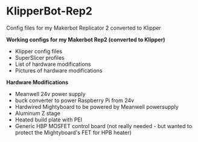 # KlipperBot-Rep2
Config files for my Makerbot Replicator 2 converted to Klipper

**Working configs for my Makerbot Rep2 (converted to Klipper)**

- Klipper config files
- SuperSlicer profiles
- List of hardware modifications
- Pictures of hardware modifications

**Hardware Modifications**
- Meanwell 24v power supply
- buck converter to power Raspberry Pi from 24v
- Hardwired Mightyboard to be powered by Meanwell powersupply
- Aluminum Z stage
- Heated build plate with PEI
- Generic HBP MOSFET control board (not really needed - but wanted to protect the Mightyboard's FET for HPB heater)
